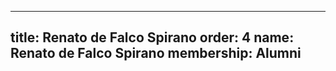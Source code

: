 ---
  title: Renato de Falco Spirano
  order: 4
  name: Renato de Falco Spirano
  membership: Alumni
  ---
  